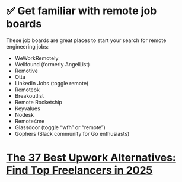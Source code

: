 # ✅ Get familiar with remote job boards

These job boards are great places to start your search for remote engineering jobs:

- WeWorkRemotely
- Wellfound (formerly AngelList)
- Remotive
- Otta
- LinkedIn Jobs (toggle remote)
- Remoteok
- Breakoutlist
- Remote Rocketship
- Keyvalues
- Nodesk
- Remote4me
- Glassdoor (toggle “wfh” or “remote”)
- Gophers (Slack community for Go enthusiasts)

# [The 37 Best Upwork Alternatives: Find Top Freelancers in 2025](https://arc.dev/employer-blog/upwork-alternatives/)

